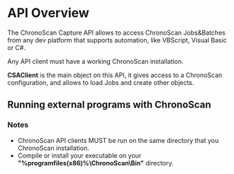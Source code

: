 # API Overview

The ChronoScan Capture API allows to access ChronoScan Jobs&Batches from any
dev platform that supports automation, like VBScript, Visual Basic or C#.

Any API client must have a working ChronoScan installation.

**CSAClient** is the main object on this API, it gives access to a ChronoScan configuration, and
allows to load Jobs and create other objects.

## Running external programs with ChronoScan

### Notes
* ChronoScan API clients MUST be run on the same directory that you ChronoScan installation.
* Compile or install your executable on your __"%programfiles(x86)%\ChronoScan\Bin"__ directory.

